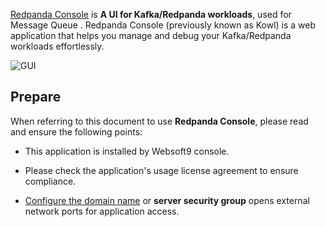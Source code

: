 [Redpanda Console](https://redpanda.com/) is **A UI for Kafka/Redpanda workloads**, used for Message Queue . Redpanda Console (previously known as Kowl) is a web application that helps you manage and debug your Kafka/Redpanda workloads effortlessly.


![GUI](https://libs.websoft9.com/Websoft9/DocsPicture/zh/redpandaconsole/redpandaconsole-gui-websoft9.png)


## Prepare

When referring to this document to use **Redpanda Console**, please read and ensure the following points:

- This application is installed by Websoft9 console.

- Please check the application's usage license agreement to ensure compliance.

- [Configure the domain name](./domain-set) or **server security group** opens external network ports for application access.
